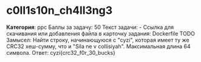 # c0ll1s10n_ch4ll3ng3
**Категория**: ppc
Баллы за задачу: 50
Текст задачи: -
Ссылка для скачивания или добавления файла в карточку задания: Dockerfile TODO
Замысел: Найти строку, начинающуюся с "cyzi", которая имеет ту же CRC32 хеш-сумму, что и "Sila ne v collisiyah". Максимальная длина 64 символа.
Ответ: cyzi{crc32_f0r_30_bucks}
